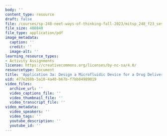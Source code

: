 ```yaml
---
body: ''
content_type: resource
draft: false
file: /courses/sp-248-neet-ways-of-thinking-fall-2023/mitsp_248_f23_ses03_app03a.pdf
file_size: 408840
file_type: application/pdf
image_metadata:
  caption: ''
  credit: ''
  image-alt: ''
learning_resource_types:
- Activity Assignments
license: https://creativecommons.org/licenses/by-nc-sa/4.0/
resourcetype: Document
title: 'Application 3a: Design a Microfluidic Device for a Drug Delivery Experiment'
uid: 477e268b-5a10-4a40-b67b-f7bb04989019
video_files:
  archive_url: ''
  video_captions_file: ''
  video_thumbnail_file: ''
  video_transcript_file: ''
video_metadata:
  video_speakers: ''
  video_tags: ''
  youtube_description: ''
  youtube_id: ''
---
```


